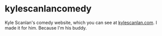 kylescanlancomedy
=================

Kyle Scanlan's comedy website, which you can see at [kylescanlan.com](http://kylescanlan.com). I made it for him. Because I'm his buddy.
